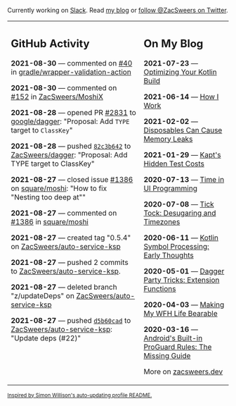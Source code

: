 Currently working on [Slack](https://slack.com/). Read [my blog](https://zacsweers.dev/) or [follow @ZacSweers on Twitter](https://twitter.com/ZacSweers).

<table><tr><td valign="top" width="60%">

## GitHub Activity
<!-- githubActivity starts -->
**2021-08-30** — commented on [#40](https://github.com/gradle/wrapper-validation-action/issues/40#issuecomment-908462227) in [gradle/wrapper-validation-action](https://api.github.com/repos/gradle/wrapper-validation-action)

**2021-08-30** — commented on [#152](https://github.com/ZacSweers/MoshiX/issues/152#issuecomment-908461748) in [ZacSweers/MoshiX](https://api.github.com/repos/ZacSweers/MoshiX)

**2021-08-28** — opened PR [#2831](https://api.github.com/repos/google/dagger/pulls/2831) to [google/dagger](https://api.github.com/repos/google/dagger): "Proposal: Add `TYPE` target to `ClassKey`"

**2021-08-28** — pushed [`82c3b642`](https://github.com/ZacSweers/dagger/commit/82c3b6425edd7ef6b9e6d5fb9d8932ba65903526) to [ZacSweers/dagger](https://api.github.com/repos/ZacSweers/dagger): "Proposal: Add TYPE target to ClassKey"

**2021-08-27** — closed issue [#1386](https://api.github.com/repos/square/moshi/issues/1386) on [square/moshi](https://api.github.com/repos/square/moshi): "How to fix "Nesting too deep at""

**2021-08-27** — commented on [#1386](https://github.com/square/moshi/issues/1386#issuecomment-907557008) in [square/moshi](https://api.github.com/repos/square/moshi)

**2021-08-27** — created tag "0.5.4" on [ZacSweers/auto-service-ksp](https://api.github.com/repos/ZacSweers/auto-service-ksp)

**2021-08-27** — pushed 2 commits to [ZacSweers/auto-service-ksp](https://api.github.com/repos/ZacSweers/auto-service-ksp).

**2021-08-27** — deleted branch "z/updateDeps" on [ZacSweers/auto-service-ksp](https://api.github.com/repos/ZacSweers/auto-service-ksp)

**2021-08-27** — pushed [`d5b60cad`](https://github.com/ZacSweers/auto-service-ksp/commit/d5b60cad159bc6b9ed22407f7bdb0f693bcfc4b9) to [ZacSweers/auto-service-ksp](https://api.github.com/repos/ZacSweers/auto-service-ksp): "Update deps (#22)"
<!-- githubActivity ends -->
</td><td valign="top" width="40%">

## On My Blog
<!-- blog starts -->
**2021-07-23** — [Optimizing Your Kotlin Build](https://www.zacsweers.dev/optimizing-your-kotlin-build/)

**2021-06-14** — [How I Work](https://www.zacsweers.dev/how-i-work/)

**2021-02-02** — [Disposables Can Cause Memory Leaks](https://www.zacsweers.dev/disposables-can-cause-memory-leaks/)

**2021-01-29** — [Kapt's Hidden Test Costs](https://www.zacsweers.dev/kapts-hidden-test-costs/)

**2020-07-13** — [Time in UI Programming](https://www.zacsweers.dev/time-in-ui/)

**2020-07-08** — [Tick Tock: Desugaring and Timezones](https://www.zacsweers.dev/ticktock-desugaring-timezones/)

**2020-06-11** — [Kotlin Symbol Processing: Early Thoughts](https://www.zacsweers.dev/kotlin-symbol-processor-early-thoughts/)

**2020-05-01** — [Dagger Party Tricks: Extension Functions](https://www.zacsweers.dev/dagger-party-tricks-extension-functions/)

**2020-04-03** — [Making My WFH Life Bearable](https://www.zacsweers.dev/making-wfh-life-bearable/)

**2020-03-16** — [Android's Built-in ProGuard Rules: The Missing Guide](https://www.zacsweers.dev/android-proguard-rules/)
<!-- blog ends -->
More on [zacsweers.dev](https://zacsweers.dev/)
</td></tr></table>

<sub><a href="https://simonwillison.net/2020/Jul/10/self-updating-profile-readme/">Inspired by Simon Willison's auto-updating profile README.</a></sub>
